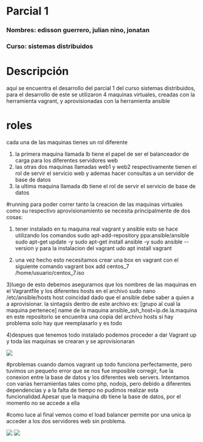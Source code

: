 # Parcial 1

### **Nombres:** edisson guerrero, julian nino, jonatan
### **Curso:** sistemas distribuidos

# Descripción
aquí se encuentra el desarrollo del parcial 1 del curso sistemas distribuidos, para el desarrollo de este se utilizaron 4 maquinas virtuales, creadas con la herramienta vagrant, y aprovisionadas con la herramienta ansible

# roles
cada una de las maquinas tienes un rol diferente
1) la primera maquina llamada lb tiene el papel de ser el balanceador de carga para los diferentes servidores web
2) las otras dos maquinas llamadas web1 y web2 respectivamente tienen el rol de servir el servicio web y ademas hacer consultas a un servidor de base de datos
3) la ultima maquina llamada db tiene el rol de servir el servicio de base de datos

#running
para poder correr tanto la creacion de las maquinas virtuales como su respectivo aprovisionamiento se necesita principalmente de dos cosas:

1) tener instalado en tu maquina real vagrant y ansible esto se hace utilizando los comandos
sudo apt-add-repository ppa:ansible/ansible
sudo apt-get update -y
sudo apt-get install ansible -y
sudo ansible --version
y para la instalacion del vagrant 
udo apt install vagrant

2) una vez hecho esto necesitamos crear una box en vagrant con el siguiente comando
vagrant box add centos_7 /home/usuario/centos_7.iso

3)luego de esto debemos asegurarnos que los nombres de las maquinas en el Vagrantfile y los diferentes hosts en el archivo 
sudo nano /etc/ansible/hosts
 host coincidad dado que el ansible debe saber a quien a a aprovisionar.
 la sintagsis dentro de este archivo es:
 [grupo al cual la maquina pertenece]
name de la maquina ansible_ssh_host=ip.de.la.maquina
en este repositorio se encuentra una copia del archivo hosts si hay problema
solo hay que reemplasarlo y es todo

4)despues que tenemos todo instalado podemos proceder a dar Vagrant up y toda las maquinas se crearan y se aprovisionaran

![][1]


#problemas
cuando damos vagrant up todo funciona perfectamente, pero tuvimos un pequeño error que se nos fue imposible corregir, fue la conexion entre la base de datos y los 
diferentes web servers. Intentamos con varias herramientas tales como php, nodojs, pero debido a diferentes dependencias y a la falta de tiempo 
no pudimos realizar esta funcionalidad.Apesar que la maquina db tiene la base de datos, por el momento no se accede a ella

#como luce 
al final vemos como el load balancer permite por una unica ip acceder a los dos servidores web sin problema.

![][2]
![][3]






[1]:images/1.png
[2]:images/2.png
[3]:images/3.png



